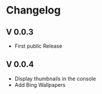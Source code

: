 # Changelog

## **V 0.0.3**

* First public Release

## **V 0.0.4**

* Display thumbnails in the console
* Add Bing Wallpapers
